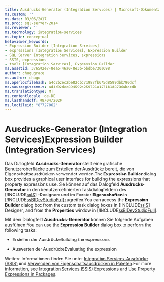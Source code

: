 ```yaml
---
title: Ausdrucks-Generator (Integration Services) | Microsoft-Dokumentation
ms.custom: ''
ms.date: 03/06/2017
ms.prod: sql-server-2014
ms.reviewer: ''
ms.technology: integration-services
ms.topic: conceptual
helpviewer_keywords:
- Expression Builder [Integration Services]
- expressions [Integration Services], Expression Builder
- SQL Server Integration Services, expressions
- SSIS, expressions
- tools [Integration Services], Expression Builder
ms.assetid: 376502e7-8ea5-46a0-8e3b-bbdbe730b698
author: chugugrace
ms.author: chugu
ms.openlocfilehash: a4c2b2ec2be82cbc71987fb675d8599dbb790dcf
ms.sourcegitcommit: ad4d92dce894592a259721a1571b1d8736abacdb
ms.translationtype: MT
ms.contentlocale: de-DE
ms.lasthandoff: 08/04/2020
ms.locfileid: "87727062"
---
```

# <a name="expression-builder-integration-services"></a><span data-ttu-id="84ffc-102">Ausdrucks-Generator (Integration Services)</span><span class="sxs-lookup"><span data-stu-id="84ffc-102">Expression Builder (Integration Services)</span></span>
  <span data-ttu-id="84ffc-103">Das Dialogfeld **Ausdrucks-Generator** stellt eine grafische Benutzeroberfläche zum Erstellen der Ausdrücke bereit, die von Eigenschaftsausdrücken verwendet werden.</span><span class="sxs-lookup"><span data-stu-id="84ffc-103">The **Expression Builder** dialog box provides a graphical user interface for building the expressions that property expressions use.</span></span> <span data-ttu-id="84ffc-104">Sie können auf das Dialogfeld **Ausdrucks-Generator** in den benutzerdefinierten Taskdialogfeldern des [!INCLUDE[ssIS](../includes/ssis-md.md)] -Designers und im Fenster **Eigenschaften** in [!INCLUDE[ssBIDevStudioFull](../includes/ssbidevstudiofull-md.md)]zugreifen.</span><span class="sxs-lookup"><span data-stu-id="84ffc-104">You can access the **Expression Builder** dialog box from the custom task dialog boxes in [!INCLUDE[ssIS](../includes/ssis-md.md)] Designer, and from the **Properties** window in [!INCLUDE[ssBIDevStudioFull](../includes/ssbidevstudiofull-md.md)].</span></span>  
  
 <span data-ttu-id="84ffc-105">Mit dem Dialogfeld **Ausdrucks-Generator** können Sie folgende Aufgaben ausführen:</span><span class="sxs-lookup"><span data-stu-id="84ffc-105">You can use the **Expression Builder** dialog box to perform the following tasks:</span></span>  
  
-   <span data-ttu-id="84ffc-106">Erstellen der Ausdrücke</span><span class="sxs-lookup"><span data-stu-id="84ffc-106">Building the expressions</span></span>  
  
-   <span data-ttu-id="84ffc-107">Auswerten der Ausdrücke</span><span class="sxs-lookup"><span data-stu-id="84ffc-107">Evaluating the expression</span></span>  
  
 <span data-ttu-id="84ffc-108">Weitere Informationen finden Sie unter [Integration Services-Ausdrücke &#40;SSIS&#41;](expressions/integration-services-ssis-expressions.md) und [Verwenden von Eigenschaftsausdrücken in Paketen](expressions/use-property-expressions-in-packages.md).</span><span class="sxs-lookup"><span data-stu-id="84ffc-108">For more information, see [Integration Services &#40;SSIS&#41; Expressions](expressions/integration-services-ssis-expressions.md) and [Use Property Expressions in Packages](expressions/use-property-expressions-in-packages.md).</span></span>  
  
  
